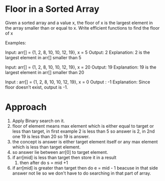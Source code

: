 # Floor in a Sorted Array

Given a sorted array and a value x, the floor of x is the largest element in the array smaller than or equal to x. Write efficient functions to find the floor of x

Examples:

Input: arr[] = {1, 2, 8, 10, 10, 12, 19}, x = 5
Output: 2
Explanation: 2 is the largest element in
arr[] smaller than 5

Input: arr[] = {1, 2, 8, 10, 10, 12, 19}, x = 20
Output: 19
Explanation: 19 is the largest element in
arr[] smaller than 20

Input : arr[] = {1, 2, 8, 10, 10, 12, 19}, x = 0
Output : -1
Explanation: Since floor doesn’t exist, output is -1.

# Approach

1. Apply Binary search on it.
2. floor of element means max element which is either equal to target or less than target, in first example 2 is less than 5 so answer is 2, in 2nd one 19 is less than 20 so 19 is answer.
3. the concept is answer is either target element itself or any max element which is less than target element.
4. so answer lie between arr[0] to target element.
5. if arr[mid] is less than target then store it in a result
   1. then after do s = mid +1
6. if arr[mid] is greater than target then do e = mid - 1 beacuse in that side answer not lie so we don't have to do searching in that part of array.
